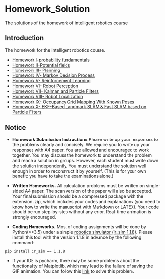 # Homework_Solution
The solutions of the homework of intelligent robotics course

## Introduction 

The homework for the intelligent robotics course.

- [Homework Ⅰ-probability fundamentals](https://github.com/Intelligent-Robot-Course/Homework/tree/main/hw1)
- [Homework Ⅱ-Potential fields](https://github.com/Intelligent-Robot-Course/Homework/tree/main/hw2)
- [Homework Ⅲ- Planning](https://github.com/Intelligent-Robot-Course/Homework/tree/main/hw3)
- [Homework Ⅳ- Markov Decision Process](https://github.com/Intelligent-Robot-Course/Homework/tree/main/hw4)
- [Homework V- Reinforcement Learning](https://github.com/Intelligent-Robot-Course/Homework/tree/main/hw5)
- [Homework VI- Robot Perception](https://github.com/Intelligent-Robot-Course/Homework/tree/main/hw6)
- [Homework VII- Kalman and Particle Filters](https://github.com/Intelligent-Robot-Course/Homework/blob/main/hw7/readme_1D_kalman_and_particle_filter.md)
- [Homework VIII- Robot Localization](https://github.com/Intelligent-Robot-Course/Homework/blob/main/hw7/readme.md)
- [Homework IX- Occupancy Grid Mapping With Known Poses](https://github.com/Intelligent-Robot-Course/Homework/tree/main/hw8)
- [Homework X- EKF-Based Landmark SLAM & Fast SLAM based on Particle Filters](https://github.com/Intelligent-Robot-Course/Homework/tree/main/hw9)

## Notice

- **Homework Submission Instructions** Please write up your responses to the problems clearly and concisely. We require you to write up your responses with A4 paper. You are allowed and encouraged to work together. You may discuss the homework to understand the problem and reach a solution in groups. However, each student must write down the solution independently. You must understand the solution well enough in order to reconstruct it by yourself. (This is for your own benefit: you have to take the examinations alone.)

- **Written Homeworks.** All calculation problems must be written on single-sided A4 paper. The scan version of the paper will also be accepted. Your final submission should be a compressed package with the extension .zip, which includes your codes and explanations (you need to know how to write the manuscript with Markdown or LATEX). Your code should be run step-by-step without any error. Real-time animation is strongly encouraged. 

- **Coding Homeworks.** Most of coding assignments will be done by Python(>=3.5) under a simple [robotics simulator (ir_sim 1.1.8)](https://github.com/hanruihua/ir_sim). Please install this tool with the version 1.1.8 in advance by the following command:

```
pip install ir_sim == 1.1.8
```

- If your IDE is pycharm, there may be some problems about the functionality of Matplotlib, which may lead to the failure of saving the GIF animation. You can follow this [link](https://blog.csdn.net/Weiai_520/article/details/106437605) to solve this problem. 

